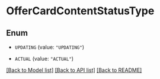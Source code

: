 # OfferCardContentStatusType

## Enum


* `UPDATING` (value: `"UPDATING"`)

* `ACTUAL` (value: `"ACTUAL"`)


[[Back to Model list]](../README.md#documentation-for-models) [[Back to API list]](../README.md#documentation-for-api-endpoints) [[Back to README]](../README.md)


